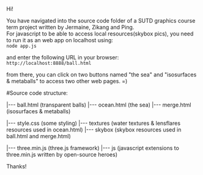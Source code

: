 Hi!

You have navigated into the source code folder of a SUTD graphics course term project
written by Jermaine, Zikang and Ping. <br> 
For javascript to be able to access local resources(skybox pics), you need to run it 
as an web app on localhost using: <br>
	`node app.js`

and enter the following URL in your browser: <br>
	`http://localhost:8888/ball.html`

from there, you can click on two buttons named "the sea" and "isosurfaces & metaballs" to
access two other web pages. =) 

#Source code structure:

|--- ball.html (transparent balls)
|--- ocean.html (the sea)
|--- merge.html (isosurfaces & metaballs)

|--- style.css (some styling)
|--- textures (water textures & lensflares resources used in ocean.html)
|--- skybox (skybox resources used in ball.html and merge.html)

|--- three.min.js (three.js framework)
|--- js (javascript extensions to three.min.js written by open-source heroes)

Thanks!

